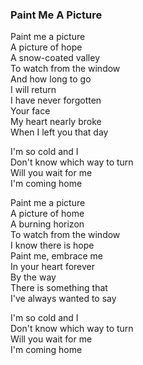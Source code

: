 ### Paint Me A Picture

Paint me a picture  
A picture of hope  
A snow-coated valley  
To watch from the window  
And how long to go  
I will return  
I have never forgotten  
Your face  
My heart nearly broke  
When I left you that day

I'm so cold and I  
Don't know which way to turn  
Will you wait for me  
I'm coming home

Paint me a picture  
A picture of home  
A burning horizon  
To watch from the window  
I know there is hope  
Paint me, embrace me  
In your heart forever  
By the way  
There is something that  
I've always wanted to say

I'm so cold and I  
Don't know which way to turn  
Will you wait for me  
I'm coming home